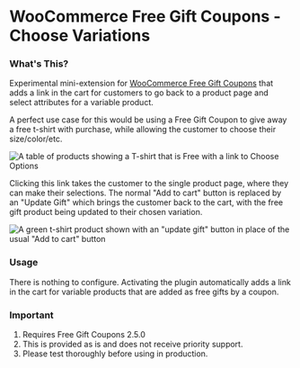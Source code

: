 # WooCommerce Free Gift Coupons - Choose Variations

### What's This?

Experimental mini-extension for [WooCommerce Free Gift Coupons](https://woocommerce.com/products/free-gift-coupons//) that adds a link in the cart for customers to go back to a product page and select attributes for a variable product.

A perfect use case for this would be using a Free Gift Coupon to give away a free t-shirt with purchase, while allowing the customer to choose their size/color/etc.

![A table of products showing a T-shirt that is Free with a link to Choose Options](https://user-images.githubusercontent.com/507025/80769872-cd179f80-8b0b-11ea-8e3d-47267fae810e.png)

Clicking this link takes the customer to the single product page, where they can make their selections. The normal "Add to cart" button is replaced by an "Update Gift" which brings the customer back to the cart, with the free gift product being updated to their chosen variation.

![A green t-shirt product shown with an "update gift" button in place of the usual "Add to cart" button](https://user-images.githubusercontent.com/507025/80770147-b291f600-8b0c-11ea-9865-e021cd79bf60.png)

### Usage

There is nothing to configure. Activating the plugin automatically adds a link in the cart for variable products that are added as free gifts by a coupon.

### Important

1. Requires Free Gift Coupons 2.5.0
2. This is provided as is and does not receive priority support.
3. Please test thoroughly before using in production.



